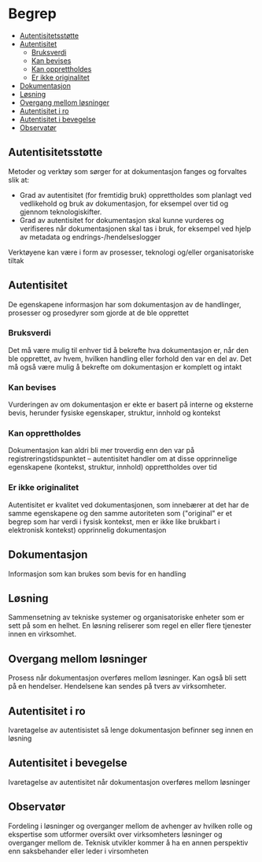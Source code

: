 # Begrep

<!-- MarkdownTOC -->

- [Autentisitetsstøtte](#autentisitetsst%C3%B8tte)
- [Autentisitet](#autentisitet)
	- [Bruksverdi](#bruksverdi)
	- [Kan bevises](#kan-bevises)
	- [Kan opprettholdes](#kan-opprettholdes)
	- [Er ikke originalitet](#er-ikke-originalitet)
- [Dokumentasjon](#dokumentasjon)
- [Løsning](#l%C3%B8sning)
- [Overgang mellom løsninger](#overgang-mellom-l%C3%B8sninger)
- [Autentisitet i ro](#autentisitet-i-ro)
- [Autentisitet i bevegelse](#autentisitet-i-bevegelse)
- [Observatør](#observat%C3%B8r)

<!-- /MarkdownTOC -->


## Autentisitetsstøtte
Metoder og verktøy som sørger for at dokumentasjon fanges og forvaltes slik at:
* Grad av autentisitet (for fremtidig bruk) opprettholdes som planlagt ved vedlikehold og bruk av dokumentasjon, for eksempel over tid og gjennom teknologiskifter.
* Grad av autentisitet for dokumentasjon skal kunne  vurderes og verifiseres når dokumentasjonen skal tas i bruk, for eksempel ved hjelp av metadata og endrings-/hendelseslogger

Verktøyene kan være i form av prosesser, teknologi og/eller organisatoriske tiltak

## Autentisitet

De egenskapene informasjon har som dokumentasjon av de handlinger, prosesser og prosedyrer som gjorde at de ble opprettet

### Bruksverdi

Det må være mulig til enhver tid å bekrefte hva dokumentasjon er, når den ble opprettet, av hvem, hvilken handling eller forhold den var en del av. Det må også være mulig å bekrefte om dokumentasjon er komplett og intakt

### Kan bevises

Vurderingen av om dokumentasjon er ekte er basert på interne og eksterne bevis, herunder fysiske egenskaper, struktur, innhold og kontekst

### Kan opprettholdes
Dokumentasjon kan aldri bli mer troverdig enn den var på registreringstidspunktet – autentisitet handler om at disse opprinnelige egenskapene (kontekst, struktur, innhold) opprettholdes  over tid

### Er ikke originalitet
Autentisitet er kvalitet ved dokumentasjonen, som innebærer at det har de samme egenskapene og den samme autoriteten som ("original" er et begrep som har verdi i fysisk kontekst, men er ikke like brukbart i elektronisk kontekst) opprinnelig dokumentasjon

## Dokumentasjon

Informasjon som kan brukes som bevis for en handling

## Løsning

Sammensetning av tekniske systemer og organisatoriske enheter som er sett på som en helhet. En løsning reliserer som regel en eller flere tjenester innen en virksomhet.

## Overgang mellom løsninger

Prosess når dokumentasjon overføres mellom løsninger. Kan også bli sett på en hendelser. Hendelsene kan sendes på tvers av virksomheter.

## Autentisitet i ro

Ivaretagelse av autentisistet så lenge dokumentasjon befinner seg innen en løsning

## Autentisitet i bevegelse

Ivaretagelse av autentisitet når dokumentasjon overføres mellom løsninger

## Observatør

Fordeling i løsninger og overganger mellom de avhenger av hvilken rolle og ekspertise som utformer oversikt over virksomheters løsninger og overganger mellom de. Teknisk utvikler kommer å ha en annen perspektiv enn saksbehander eller leder i virsomheten
